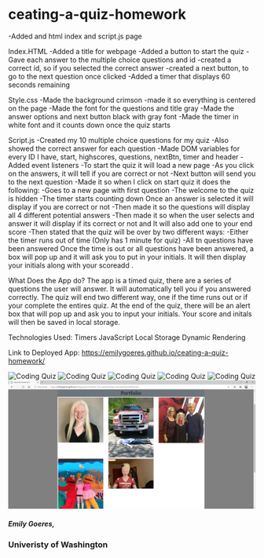 # ceating-a-quiz-homework
-Added and html index and script.js page

Index.HTML
-Added a title for webpage
-Added a button to start the quiz
-Gave each answer to the multiple choice questions and id
-created a correct id, so if you selected the correct answer
-created a next button, to go to the next question once clicked
-Added a timer that displays 60 seconds remaining

Style.css
-Made the background crimson
-made it so everything is centered on the page
-Made the font for the questions and title gray
-Made the answer options and next button black with gray font
-Made the timer in white font and it counts down once the quiz starts

Script.js
-Created my 10 multiple choice questions for my quiz
-Also showed the correct answer for each question
-Made DOM variables for every ID I have, start, highscores, questions, nextBtn, timer and header
-Added event listeners
    -To start the quiz it will load a new page
    -As you click on the answers, it will tell if you are correct or not
    -Next button will send you to the next question
-Made it so when I click on start quiz it does the following:
    -Goes to a new page with first question
    -The welcome to the quiz is hidden
    -The timer starts counting down
    Once an answer is selected it will display if you are correct or not
-Then made it so the questions will display all 4 different potential answers
-Then made it so when the user selects and answer it will display if its correct or not and It will also add one to your end score
-Then stated that the quiz will be over by two different ways:
    -Either the timer runs out of time (Only has 1 minute for quiz)
    -All tn questions have been answered
Once the time is out or all questions have been answered, a box will pop up and it will ask you to put in your initials. It will then display your initials along with your scoreadd .

What Does the App do?
The app is a timed quiz, there are a series of questions the user will answer. It will automatically tell you if you answered correctly.
The quiz will end two different way, one if the time runs out or if your complete the entires quiz.
At the end of the quiz, there will be an alert box that will pop up and ask you to input your initials. Your score and initals will then be saved in local storage.

Technologies Used:
Timers
JavaScript
Local Storage
Dynamic Rendering

Link to Deployed App:
https://emilygoeres.github.io/ceating-a-quiz-homework/

![Coding Quiz](https://github.com/emilygoeres/ceating-a-quiz-homework/settings/blob/master/codequiz1.png)
![Coding Quiz](https://github.com/emilygoeres/ceating-a-quiz-homework/settings/blob/master/codequiz2.png)
![Coding Quiz](https://github.com/emilygoeres/ceating-a-quiz-homework/settings/blob/master/codequiz3.png)
![Coding Quiz](https://github.com/emilygoeres/ceating-a-quiz-homework/settings/blob/master/codequiz4.png)
![Coding Quiz](https://github.com/emilygoeres/ceating-a-quiz-homework/settings/blob/master/codequiz5.png)
![Portfolio](https://github.com/emilygoeres/Responsive-Portfolio-CSS-and-Bootstrap-Homework/blob/master/response3.png)


##### Emily Goeres, 
### Univeristy of Washington
